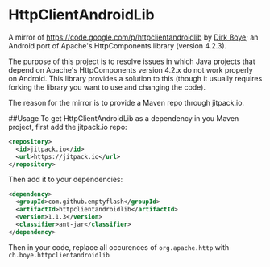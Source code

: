 # HttpClientAndroidLib
A mirror of https://code.google.com/p/httpclientandroidlib by [Dirk Boye](https://github.com/dirkboye/); 
an Android port of Apache's HttpComponents library (version 4.2.3).

The purpose of this project is to resolve issues in which Java projects that depend on Apache's HttpComponents 
version 4.2.x do not work properly on Android. This library provides a solution to this (though it usually requires forking the
library you want to use and changing the code).

The reason for the mirror is to provide a Maven repo through jitpack.io.


##Usage
To get HttpClientAndroidLib as a dependency in you Maven project, first add the jitpack.io repo:
``` xml
<repository>
  <id>jitpack.io</id>
  <url>https://jitpack.io</url>
</repository>
```
Then add it to your dependencies:
``` xml
<dependency>
  <groupId>com.github.emptyflash</groupId>
  <artifactId>httpclientandroidlib</artifactId>
  <version>1.1.3</version>
  <classifier>ant-jar</classifier>
</dependency>
```

Then in your code, replace all occurences of `org.apache.http` with `ch.boye.httpclientandroidlib`
